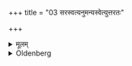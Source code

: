 +++
title = "03 सरस्वत्यनुमन्यस्वेत्युत्तरतः"

+++

<details><summary>मूलम्</summary>

सरस्वत्य-नुमन्यस्वेत्युत्तरतः ३
</details>

<details><summary>Oldenberg</summary>

3. To the north with (the words), 'Sarasvatī! Give thy consent!'
</details>
